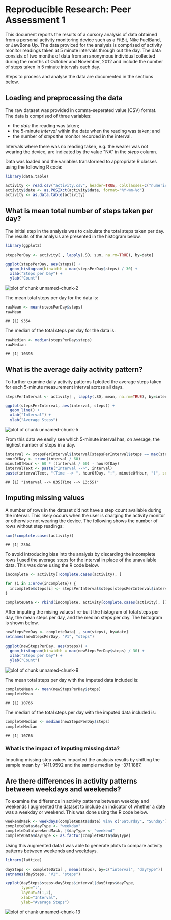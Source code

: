 # Reproducible Research: Peer Assessment 1

This document reports the results of a cursory analysis of data obtained from a personal activity monitoring device such as a FitBit, Nike FuelBand, or JawBone Up. The data proviced for the analysis is comprised of activity monitor readings taken at 5 minute intervals through out the day. The data consists of two months of data from an anonymous individual collected during the months of October and November, 2012 and include the number of steps taken in 5 minute intervals each day.   

Steps to process and analyse the data are documented in the sections below.

## Loading and preprocessing the data

The raw dataset was provided in comma-seperated value (CSV) format. The data is comprised of three variables:

- the *date* the reading was taken;
- the 5-minute *interval* within the date when the reading was taken; and
- the number of *steps* the monitor recorded in the interval.  

Intervals where there was no reading taken, e.g. the wearer was not wearing the device, are indicated by the value "NA" in the *steps* column.

Data was loaded and the variables transformed to appropriate R classes using the following R code:


```r
library(data.table)

activity <- read.csv("activity.csv", header=TRUE, colClasses=c("numeric", "character", "numeric"))
activity$date <- as.POSIXct(activity$date, format="%Y-%m-%d")
activity <- as.data.table(activity)
```

## What is mean total number of steps taken per day?

The initial step in the analysis was to calculate the total steps taken per day. The results of the analysis are presented in the histogram below.


```r
library(ggplot2)

stepsPerDay <- activity[ , lapply(.SD, sum, na.rm=TRUE), by=date]

ggplot(stepsPerDay, aes(steps)) + 
  geom_histogram(binwidth = max(stepsPerDay$steps) / 30) +
  xlab("Steps per Day") +
  ylab("Count")
```

![plot of chunk unnamed-chunk-2](figure/unnamed-chunk-2.png) 

The mean total steps per day for the data is:


```r
rawMean <- mean(stepsPerDay$steps)
rawMean
```

```
## [1] 9354
```

The median of the total steps per day for the data is:


```r
rawMedian <- median(stepsPerDay$steps)
rawMedian
```

```
## [1] 10395
```

## What is the average daily activity pattern?

To further examine daily activity patterns I plotted the average steps taken for each 5-minute measurement interval across all days.


```r
stepsPerInterval <- activity[ , lapply(.SD, mean, na.rm=TRUE), by=interval]

ggplot(stepsPerInterval, aes(interval, steps)) + 
  geom_line() +
  xlab("Interval") +
  ylab("Average Steps")
```

![plot of chunk unnamed-chunk-5](figure/unnamed-chunk-5.png) 

From this data we easily see which 5-minute interval has, on average, the highest number of steps in a day.


```r
interval <- stepsPerInterval$interval[stepsPerInterval$steps == max(stepsPerInterval$steps)]
hourOfDay <- trunc(interval / 60)
minuteOfHour <- 60 * ((interval / 60) - hourOfDay)
intervalText <- paste("Interval -->", interval)
paste(intervalText, "(Time --> ", hourOfDay, ":", minuteOfHour, ")", sep="")
```

```
## [1] "Interval --> 835(Time --> 13:55)"
```

## Imputing missing values

A number of rows in the dataset did not have a step count available during the interval. This likely occurs when the user is charging the activity monitor or otherwise not wearing the device. The following shows the number of rows without step readings:


```r
sum(!complete.cases(activity))
```

```
## [1] 2304
```

To avoid introducing bias into the analysis by discarding the incomplete rows I used the average steps for the interval in place of the unavailable data. This was done using the R code below.


```r
incomplete <- activity[!complete.cases(activity), ]

for (i in 1:nrow(incomplete)) {
  incomplete$steps[i] <- stepsPerInterval$steps[stepsPerInterval$interval == incomplete$interval[i]]
}

completeData <- rbind(incomplete, activity[complete.cases(activity), ])
```

After imputing the mising values I re-built the histogram of total steps per day, the mean steps per day, and the median steps per day. The histogram is shown below.


```r
newStepsPerDay <- completeData[ , sum(steps), by=date]
setnames(newStepsPerDay, "V1", "steps")

ggplot(newStepsPerDay, aes(steps)) + 
  geom_histogram(binwidth = max(newStepsPerDay$steps) / 30) +
  xlab("Steps per Day") +
  ylab("Count")
```

![plot of chunk unnamed-chunk-9](figure/unnamed-chunk-9.png) 

The mean total steps per day with the imputed data included is:


```r
completeMean <- mean(newStepsPerDay$steps)
completeMean
```

```
## [1] 10766
```

The median of the total steps per day with the imputed data included is:


```r
completeMedian <- median(newStepsPerDay$steps)
completeMedian
```

```
## [1] 10766
```

### What is the impact of imputing missing data?

Imputing missing step values impacted the analysis results by shifting the sample mean by -1411.9592 and the sample median by -371.1887.

## Are there differences in activity patterns between weekdays and weekends?

To examine the difference in activity patterns between weekday and weekends I augmented the dataset to include an indicator of whether a date was a weekday or weekend. This was done using the R code below.


```r
weekendMask <- weekdays(completeData$date) %in% c("Saturday", "Sunday")
completeData$dayType <- "weekday"
completeData[weekendMask, ]$dayType <- "weekend"
completeData$dayType <- as.factor(completeData$dayType)
```

Using this augmented data I was able to generate plots to compare activity patterns between weekends and weekdays.


```r
library(lattice)

daySteps <- completeData[ , mean(steps), by=c("interval", "dayType")]
setnames(daySteps, "V1", "steps")

xyplot(daySteps$steps~daySteps$interval|daySteps$dayType, 
       type="l", 
       layout=c(1,2), 
       xlab="Interval", 
       ylab="Average Steps")
```

![plot of chunk unnamed-chunk-13](figure/unnamed-chunk-13.png) 
